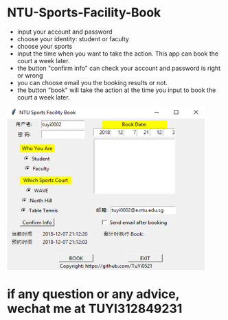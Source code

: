 # NTU-Sports-Facility-Book
* input your account and password
* choose your identity: student or faculty
* choose your sports
* input the time when you want to take the action. This app can book the court a week later.
* the button "confirm info" can check your account and password is right or wrong
* you can choose email you the booking results or not.
* the button "book" will take the action at the time you input to book the court a week later.

<img src="https://github.com/TuYi0521/NTU-Sports-Facility-Book/blob/master/shortcut.png" width = "460" height = "380" div align=center />

# if any question or any advice, wechat me at TUYI312849231
